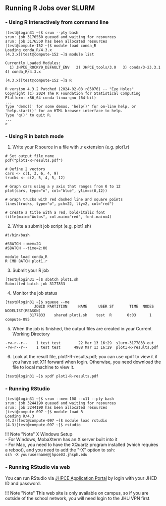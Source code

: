 ## **Running R Jobs over SLURM**


### - Using R Interactively from command line

```
[test@login31 ~]$ srun --pty bash
srun: job 3176550 queued and waiting for resources
srun: job 3176550 has been allocated resources
[test@compute-152 ~]$ module load conda_R
Loading conda_R/4.3.x
(4.3.x)[test@compute-152 ~]$ module list

Currently Loaded Modules:
  1) JHPCE_ROCKY9_DEFAULT_ENV   2) JHPCE_tools/3.0   3) conda/3-23.3.1   4) conda_R/4.3.x

(4.3.x)[test@compute-152 ~]$ R

R version 4.3.2 Patched (2024-02-08 r85876) -- "Eye Holes"
Copyright (C) 2024 The R Foundation for Statistical Computing
Platform: x86_64-conda-linux-gnu (64-bit)
...
Type 'demo()' for some demos, 'help()' for on-line help, or
'help.start()' for an HTML browser interface to help.
Type 'q()' to quit R.
...
> 
```

### - Using R in batch mode

1. Write your R source in a file with .r extension (e.g. plot1.r)
```
# Set output file name
pdf("plot1-R-results.pdf")

# Define 2 vectors
cars <- c(1, 3, 6, 4, 9)
trucks <- c(2, 5, 4, 5, 12)

# Graph cars using a y axis that ranges from 0 to 12
plot(cars, type="o", col="blue", ylim=c(0,12))

# Graph trucks with red dashed line and square points
lines(trucks, type="o", pch=22, lty=2, col="red")

# Create a title with a red, bold/italic font
title(main="Autos", col.main="red", font.main=4)
```

2. Write a submit job script (e.g. plot1.sh)
```
#!/bin/bash

#SBATCH --mem=2G
#SBATCH --time=2:00

module load conda_R
R CMD BATCH plot1.r
```

3. Submit your R job
```
[test@login31 ~]$ sbatch plot1.sh 
Submitted batch job 3177833
```

4. Monitor the job status
```
[test@login31 ~]$ squeue --me
             JOBID PARTITION     NAME     USER ST       TIME  NODES NODELIST(REASON)
           3177833    shared plot1.sh    test  R       0:03      1 compute-095
```

5. When the job is finished, the output files are created in your Current Working Directory
```
-rw-r--r--    1 test test        22 Mar 13 16:29  slurm-3177833.out
-rw-r--r--    1 test test      4988 Mar 13 16:29  plot1-R-results.pdf
```

6. Look at the result file, plot1-R-results.pdf; you can use xpdf to view it if you have set X11 forward when login.
   Otherwise, you need download the file to local machine to view it.
```
[test@login31 ~]$ xpdf plot1-R-results.pdf
```
### - Running RStudio
```
[test@login31 ~]$ srun --mem 10G --x11 --pty bash
srun: job 3244190 queued and waiting for resources
srun: job 3244190 has been allocated resources
[test@compute-097 ~]$ module load R
Loading R/4.3
(4.3)[test@compute-097 ~]$ module load rstudio
(4.3)[test@compute-097 ~]$ rstudio
```

!!! Note "Note"
    X Windows Setup  
    - For Windows, MobaXterm has an X server built into it  
    - For Mac, you need to have the XQuartz program installed (which requires a reboot), and you need to add the "-X" option to ssh:  
    ```
    ssh -X yourusername@jhpce03.jhsph.edu
    ```

### - Running RStudio via web
You can run RStudio via [JHPCE Application Portal](https://jhpce-app02.jhsph.edu/) by login with your JHED ID and password.

!!! Note "Note"
    This web site is only available on campus, so if you are outside of the school network, you will need login to the JHU VPN first.
